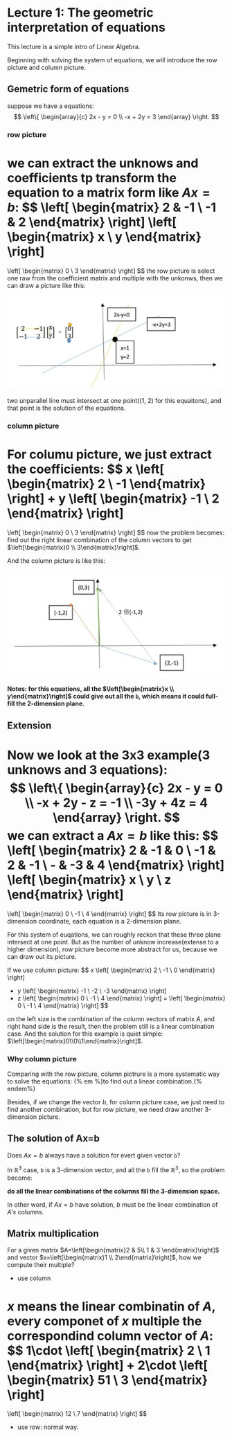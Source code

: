 # Lecture 1: The geometric interpretation of equations

This lecture is a simple intro of Linear Algebra.

Beginning with solving the system of equations, we will introduce the row picture and column picture.

##  Gemetric form of equations



suppose we have a equations:
$$
\left\{
	\begin{array}{c}
		2x - y = 0 \\
		-x + 2y = 3
	\end{array}
\right.
$$

### row picture

we can extract the unknows and coefficients tp transform the equation to a matrix form like $Ax=b$:
$$
\left[
	\begin{matrix}
		2 & -1 \\
		-1 & 2
	\end{matrix}
\right]
\left[
	\begin{matrix}
		x \\
		y
	\end{matrix}
\right]
=
\left[
	\begin{matrix}
		0 \\
		3
	\end{matrix}
\right]
$$
the row picture is select one raw from the coefficient matrix and multiple with the unkonws, then we can draw a picture like this:

![行图像求解方程组](LA_1_3.jpg)

two unparallel line must intersect at one point((1, 2) for this equaitons), and that point is the solution of the equations.

### column picture

For columu picture, we just extract the coefficients:
$$
x
\left[
	\begin{matrix}
		2 \\
		-1
	\end{matrix}
\right]
+
y
\left[
	\begin{matrix}
		-1 \\
		2
	\end{matrix}
\right]
=
\left[
	\begin{matrix}
		0 \\
		3
	\end{matrix}
\right]
$$
now the problem becomes:  find out the right linear combination of the column vectors to get $\left[\begin{matrix}0 \\ 3\end{matrix}\right]$.

And the column picture is like this:

![列图像](LA_1_5.jpg)

**Notes: for this equations, all the $\left[\begin{matrix}x \\ y\end{matrix}\right]$ could give out all the `b`, which means it could full-fill the 2-dimension plane.**

## Extension

Now we look at the 3x3 example(3 unknows and 3 equations):
$$
\left\{
	\begin{array}{c}
		2x - y = 0 \\
		-x + 2y - z = -1 \\
        -3y + 4z = 4
	\end{array}
\right.
$$
we can extract a $Ax=b$ like this:
$$
\left[
	\begin{matrix}
		2 & -1 & 0 \\
		-1 & 2 & -1 \\
		- & -3 & 4
	\end{matrix}
\right]
\left[
	\begin{matrix}
		x \\
		y \\
		z
	\end{matrix}
\right]
=
\left[
	\begin{matrix}
		0 \\
		-1 \\
		4
	\end{matrix}
\right]
$$
Its row picture is in 3-dimension coordinate, each equation is a 2-dimension plane.

For this system of euqations, we can roughly reckon that these three plane intersect at one point. But as the number of unknow increase(extense to a higher dimension), row picture become more abstract for us, because we can draw out its picture.

If we use column picture:
$$
x
\left[
	\begin{matrix}
		2 \\
		-1 \\
		0
	\end{matrix}
\right]
+ y
\left[
	\begin{matrix}
		-1 \\
		-2 \\
		-3
	\end{matrix}
\right]
+ z
\left[
	\begin{matrix}
		0 \\
		-1 \\
		4
	\end{matrix}
\right]
=
\left[
	\begin{matrix}
		0 \\
		-1 \\
		4
	\end{matrix}
\right]
$$


on the left size is the combination of the column vectors of matrix $A$, and right hand side is the result, then the problem still is a linear combination case. And the solution for this example is quiet simple: $\left[\begin{matrix}0\\0\\1\end{matrix}\right]$.

### Why column picture

Comparing with the row picture, column pictrure is a more systematic way to solve the equations: {% em %}to find out a linear combination.{% endem%}

Besides, if we change the vector $b$, for column picture case,  we just need to find another combination, but for row picture, we need draw another 3-dimension picture.

## The solution of Ax=b

Does $Ax=b$ always have a solution for evert given vector `b`?

In $\mathbb{R}^3$ case, `b` is a 3-dimension vector, and all the `b` fill the $\mathbb{R}^3$, so the problem become:

**do all the linear combinations of the columns fill the 3-dimension space.**

In other word, if $Ax=b$ have solution, $b$ must be the linear combination of $A's$ columns.

## Matrix multiplication

For a given matrix $A=\left[\begin{matrix}2 & 5\\ 1 & 3 \end{matrix}\right]$ and vector $x=\left[\begin{matrix}1 \\ 2\end{matrix}\right]$, how we compute their multiple?

- use column

$x$ means the linear combinatin of $A$, every componet of $x$ multiple the correspondind column vector of $A$:
$$
1\cdot
\left[
	\begin{matrix}
		2 \\
		1
	\end{matrix}
\right]
+
2\cdot
\left[
	\begin{matrix}
		51 \\
		3
	\end{matrix}
\right]
=
\left[
	\begin{matrix}
		12 \\
		7
	\end{matrix}
\right]
$$

- use row: normal way.